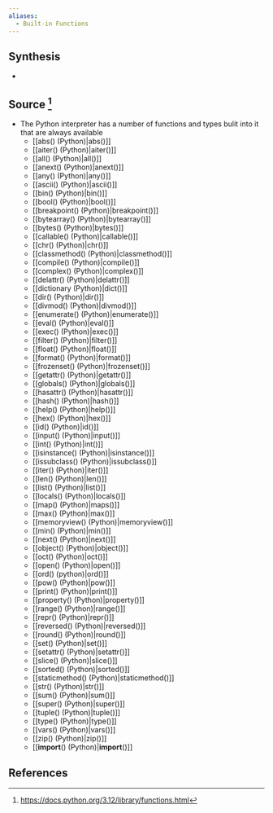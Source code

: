 ```yaml
---
aliases:
  - Built-in Functions
---
```

## Synthesis
- 
## Source [^1]
- The Python interpreter has a number of functions and types bulit into it that are always available
	- [[abs() (Python)|abs()]]
	- [[aiter() (Python)|aiter()]]
	- [[all() (Python)|all()]]
	- [[anext() (Python)|anext()]]
	- [[any() (Python)|any()]]
	- [[ascii() (Python)|ascii()]]
	- [[bin() (Python)|bin()]]
	- [[bool() (Python)|bool()]]
	- [[breakpoint() (Python)|breakpoint()]]
	- [[bytearray() (Python)|bytearray()]]
	- [[bytes() (Python)|bytes()]]
	- [[callable() (Python)|callable()]]
	- [[chr() (Python)|chr()]]
	- [[classmethod() (Python)|classmethod()]]
	- [[compile() (Python)|compile()]]
	- [[complex() (Python)|complex()]]
	- [[delattr() (Python)|delattr()]]
	- [[dictionary (Python)|dict()]]
	- [[dir() (Python)|dir()]]
	- [[divmod() (Python)|divmod()]]
	- [[enumerate() (Python)|enumerate()]]
	- [[eval() (Python)|eval()]]
	- [[exec() (Python)|exec()]]
	- [[filter() (Python)|filter()]]
	- [[float() (Python)|float()]]
	- [[format() (Python)|format()]]
	- [[frozenset() (Python)|frozenset()]]
	- [[getattr() (Python)|getattr()]]
	- [[globals() (Python)|globals()]]
	- [[hasattr() (Python)|hasattr()]]
	- [[hash() (Python)|hash()]]
	- [[help() (Python)|help()]]
	- [[hex() (Python)|hex()]]
	- [[id() (Python)|id()]]
	- [[input() (Python)|input()]]
	- [[int() (Python)|int()]]
	- [[isinstance() (Python)|isinstance()]]
	- [[issubclass() (Python)|issubclass()]]
	- [[iter() (Python)|iter()]]
	- [[len() (Python)|len()]]
	- [[list() (Python)|list()]]
	- [[locals() (Python)|locals()]]
	- [[map() (Python)|maps()]]
	- [[max() (Python)|max()]]
	- [[memoryview() (Python)|memoryview()]]
	- [[min() (Python)|min()]]
	- [[next() (Python)|next()]]
	- [[object() (Python)|object()]]
	- [[oct() (Python)|oct()]]
	- [[open() (Python)|open()]]
	- [[ord() (python)|ord()]]
	- [[pow() (Python)|pow()]]
	- [[print() (Python)|print()]]
	- [[property() (Python)|property()]]
	- [[range() (Python)|range()]]
	- [[repr() (Python)|repr()]]
	- [[reversed() (Python)|reversed()]]
	- [[round() (Python)|round()]]
	- [[set() (Python)|set()]]
	- [[setattr() (Python)|setattr()]]
	- [[slice() (Python)|slice()]]
	- [[sorted() (Python)|sorted()]]
	- [[staticmethod() (Python)|staticmethod()]]
	- [[str() (Python)|str()]]
	- [[sum() (Python)|sum()]]
	- [[super() (Python)|super()]]
	- [[tuple() (Python)|tuple()]]
	- [[type() (Python)|type()]]
	- [[vars() (Python)|vars()]]
	- [[zip() (Python)|zip()]]
	- [[__import__() (Python)|__import__()]]
## References

[^1]: https://docs.python.org/3.12/library/functions.html